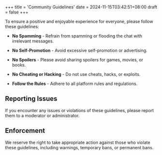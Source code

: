 +++
title = 'Community Guidelines'
date = 2024-11-15T03:42:51+08:00
draft = false
+++

To ensure a positive and enjoyable experience for everyone, please follow these guidelines:

<!-- 
## Respectful Behavior

  - **Positive Language** - Use respectful and inclusive language. Avoid offensive, discriminatory, or hateful speech.

  - **Constructive Criticism** - Offer feedback in a constructive manner.

  - **No Harassment or Bullying** - Treat others with respect, and avoid personal attacks or harassment.
-->

<!-- ## Community Guidelines -->

  - **No Spamming** - Refrain from spamming or flooding the chat with irrelevant messages.

  - **No Self-Promotion** - Avoid excessive self-promotion or advertising.

  - **No Spoilers** - Please avoid sharing spoilers for games, movies, or books.

  - **No Cheating or Hacking** - Do not use cheats, hacks, or exploits.

  - **Follow the Rules** - Adhere to all platform rules and regulations.

## Reporting Issues

  If you encounter any issues or violations of these guidelines, please report them to a moderator or administrator.

## Enforcement

  We reserve the right to take appropriate action against those who violate these guidelines, including warnings, temporary bans, or permanent bans.

<!-- ***Thank you for being a part of our community!*** -->


<!-- 
# Additional Tips for Creating Effective Community Guidelines:

  - Keep it Simple: Use clear and concise language.
  - Be Specific: Clearly outline expected behaviors and prohibited actions.
  - Be Consistent: Enforce the rules consistently.
  - Provide Examples: Use real-world examples to illustrate guidelines.
  - Offer Consequences: Clearly state the consequences for violations.
  - Review and Update: Regularly review and update the guidelines to address evolving community needs.

By following these guidelines, we can create a positive and welcoming community for everyone.
-->
